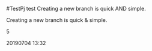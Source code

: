 #TestPj
test
Creating a new branch is quick AND simple.


Creating a new branch is quick & simple.

5

20190704 13:32